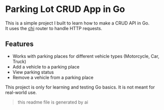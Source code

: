 # Parking Lot CRUD App in Go

This is a simple project I built to learn how to make a CRUD API in Go.  
It uses the [chi](https://github.com/go-chi/chi) router to handle HTTP requests.

## Features
- Works with parking places for different vehicle types (Motorcycle, Car, Truck)
- Add a vehicle to a parking place
- View parking status
- Remove a vehicle from a parking place

This project is only for learning and testing Go basics. It is not meant for real-world use.


> this readme file is generated by ai
